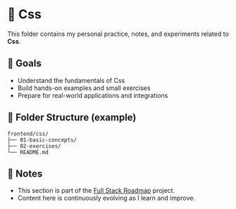 # 📘 Css

This folder contains my personal practice, notes, and experiments related to **Css**.

## 🧠 Goals

- Understand the fundamentals of Css
- Build hands-on examples and small exercises
- Prepare for real-world applications and integrations

## 📂 Folder Structure (example)

```
frontend/css/
├── 01-basic-concepts/
├── 02-exercises/
└── README.md
```

## 📌 Notes

- This section is part of the [Full Stack Roadmap](../..) project.
- Content here is continuously evolving as I learn and improve.


